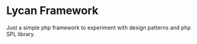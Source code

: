 # Lycan Framework

Just a simple php framework to experiment with design patterns and php SPL
library.
